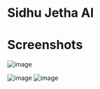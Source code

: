 # Sidhu Jetha AI

# Screenshots

![image](https://github.com/user-attachments/assets/98bec99b-fef1-4ddc-8af5-b003ef17cbed)

![image](https://github.com/user-attachments/assets/2154f32d-1359-44ee-b678-5f8b0cbeea25)
![image](https://github.com/user-attachments/assets/ce05ce39-89eb-4229-adb3-723082acedaa)
